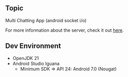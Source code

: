 ## Topic

Multi Chatting App (android socket i/o)

For more information about the server, check it out [here](https://github.com/Team-undefined-Yeonsung-Univ-CS4/socket-chat-server).

## Dev Environment

- OpenJDK 21
- Android Studio Iguana
  - Minimum SDK ⇒ API 24: Android 7.0 (Nougat)

